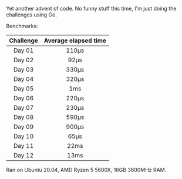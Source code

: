 Yet another advent of code. No funny stuff this time, I'm just doing the challenges using Go.

Benchmarks:

| Challenge | Average elapsed time |
|:---------:|:--------------------:|
|  Day 01   |        110µs         |
|  Day 02   |         92µs         |
|  Day 03   |        330µs         |
|  Day 04   |        320µs         |
|  Day 05   |         1ms          |
|  Day 06   |        220µs         |
|  Day 07   |        230µs         |
|  Day 08   |        590µs         |
|  Day 09   |        900µs         |
|  Day 10   |         65µs         |
|  Day 11   |         22ms         |
|  Day 12   |         13ms         |

Ran on Ubuntu 20.04, AMD Ryzen 5 5600X, 16GB 3600MHz RAM.